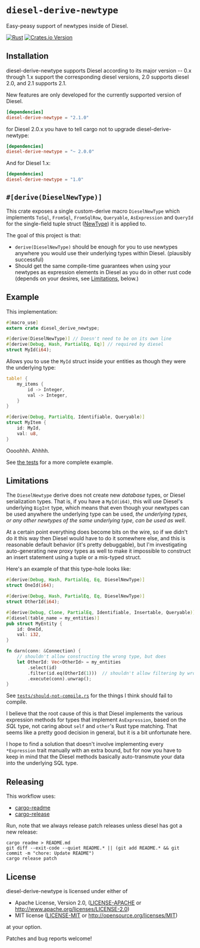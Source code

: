 # `diesel-derive-newtype`

Easy-peasy support of newtypes inside of Diesel.

[![Rust](https://github.com/quodlibetor/diesel-derive-newtype/actions/workflows/test.yml/badge.svg?branch=diesel-2)](https://github.com/quodlibetor/diesel-derive-newtype/actions/workflows/test.yml) [![Crates.io Version](https://img.shields.io/crates/v/diesel-derive-newtype.svg)](https://crates.io/crates/diesel-derive-newtype)

## Installation

diesel-derive-newtype supports Diesel according to its major version -- 0.x
through 1.x support the corresponding diesel versions, 2.0 supports diesel 2.0,
and 2.1 supports 2.1.

New features are only developed for the currently supported version of Diesel.


```toml
[dependencies]
diesel-derive-newtype = "2.1.0"
```

for Diesel 2.0.x you have to tell cargo not to upgrade diesel-derive-newtype:

```toml
[dependencies]
diesel-derive-newtype = "~ 2.0.0"
```

And for Diesel 1.x:

```toml
[dependencies]
diesel-derive-newtype = "1.0"
```



## `#[derive(DieselNewType)]`

This crate exposes a single custom-derive macro `DieselNewType` which
implements `ToSql`, `FromSql`, `FromSqlRow`, `Queryable`, `AsExpression`
and `QueryId` for the single-field tuple struct ([NewType][]) it is applied
to.

The goal of this project is that:

* `derive(DieselNewType)` should be enough for you to use newtypes anywhere you
  would use their underlying types within Diesel. (plausibly successful)
* Should get the same compile-time guarantees when using your newtypes as
  expression elements in Diesel as you do in other rust code (depends on
  your desires, see [Limitations][], below.)

[NewType]: https://aturon.github.io/features/types/newtype.html

## Example

This implementation:

```rust
#[macro_use]
extern crate diesel_derive_newtype;

#[derive(DieselNewType)] // Doesn't need to be on its own line
#[derive(Debug, Hash, PartialEq, Eq)] // required by diesel
struct MyId(i64);
```

Allows you to use the `MyId` struct inside your entities as though they were
the underlying type:

```rust
table! {
    my_items {
        id -> Integer,
        val -> Integer,
    }
}

#[derive(Debug, PartialEq, Identifiable, Queryable)]
struct MyItem {
    id: MyId,
    val: u8,
}
```

Oooohhh. Ahhhh.

See [the tests][] for a more complete example.

[the tests]: https://github.com/quodlibetor/diesel-derive-newtype/blob/master/tests/db-roundtrips.rs

## Limitations
[limitations]: #limitations

The `DieselNewtype` derive does not create new _database_ types, or Diesel
serialization types. That is, if you have a `MyId(i64)`, this will use
Diesel's underlying `BigInt` type, which means that even though your
newtypes can be used anywhere the underlying type can be used, *the
underlying types, or any other newtypes of the same underlying type, can be
used as well*.

At a certain point everything does become bits on the wire, so if we didn't
do it this way then Diesel would have to do it somewhere else, and this is
reasonable default behavior (it's pretty debuggable), but I'm investigating
auto-generating new proxy types as well to make it impossible to construct
an insert statement using a tuple or a mis-typed struct.

Here's an example of that this type-hole looks like:

```rust
#[derive(Debug, Hash, PartialEq, Eq, DieselNewType)]
struct OneId(i64);

#[derive(Debug, Hash, PartialEq, Eq, DieselNewType)]
struct OtherId(i64);

#[derive(Debug, Clone, PartialEq, Identifiable, Insertable, Queryable)]
#[diesel(table_name = my_entities)]
pub struct MyEntity {
    id: OneId,
    val: i32,
}

fn darn(conn: &Connection) {
    // shouldn't allow constructing the wrong type, but does
    let OtherId: Vec<OtherId> = my_entities
        .select(id)
        .filter(id.eq(OtherId(1)))  // shouldn't allow filtering by wrong type
        .execute(conn).unwrap();
}
```

See [`tests/should-not-compile.rs`](tests/should-not-compile.rs) for the
things I think should fail to compile.

I believe that the root cause of this is that Diesel implements the various
expression methods for types that implement `AsExpression`, based on the
_SQL_ type, not caring about `self` and `other`'s Rust type matching. That
seems like a pretty good decision in general, but it is a bit unfortunate
here.

I hope to find a solution that doesn't involve implementing every
`*Expression` trait manually with an extra bound, but for now you have to
keep in mind that the Diesel methods basically auto-transmute your data into
the underlying SQL type.


## Releasing

This workflow uses:

* [cargo-readme](https://crates.io/crates/cargo-readme)
* [cargo-release](https://crates.io/crates/cargo-release)

Run, note that we always release patch releases unless diesel has got a new
release:

```
cargo readme > README.md
git diff --exit-code --quiet README.* || (git add README.* && git commit -m "chore: Update README")
cargo release patch
```

## License

diesel-derive-newtype is licensed under either of

 * Apache License, Version 2.0, ([LICENSE-APACHE](LICENSE-APACHE) or
   http://www.apache.org/licenses/LICENSE-2.0)
 * MIT license ([LICENSE-MIT](LICENSE-MIT) or
   http://opensource.org/licenses/MIT)

at your option.

Patches and bug reports welcome!
